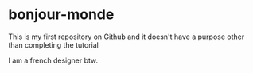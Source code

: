 # bonjour-monde
This is my first repository on Github and it doesn't have a purpose other than completing the tutorial

I am a french designer btw.
